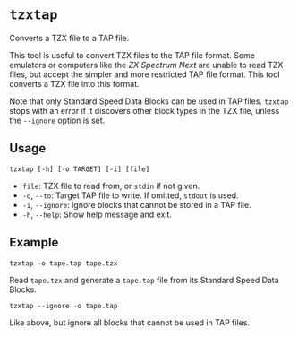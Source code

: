 # `tzxtap`

Converts a TZX file to a TAP file.

This tool is useful to convert TZX files to the TAP file format. Some emulators or computers like the _ZX Spectrum Next_ are unable to read TZX files, but accept the simpler and more restricted TAP file format. This tool converts a TZX file into this format.

Note that only Standard Speed Data Blocks can be used in TAP files. `tzxtap` stops with an error if it discovers other block types in the TZX file, unless the `--ignore` option is set.


## Usage

```
tzxtap [-h] [-o TARGET] [-i] [file]
```

* `file`: TZX file to read from, or `stdin` if not given.
* `-o`, `--to`: Target TAP file to write. If omitted, `stdout` is used.
* `-i`, `--ignore`: Ignore blocks that cannot be stored in a TAP file.
* `-h`, `--help`: Show help message and exit.

## Example

```
tzxtap -o tape.tap tape.tzx
```

Read `tape.tzx` and generate a `tape.tap` file from its Standard Speed Data Blocks.

```
tzxtap --ignore -o tape.tap
```

Like above, but ignore all blocks that cannot be used in TAP files.
